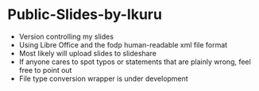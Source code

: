 # Public-Slides-by-Ikuru
- Version controlling my slides
- Using Libre Office and the fodp human-readable xml file format
- Most likely will upload slides to slideshare
- If anyone cares to spot typos or statements that are plainly wrong, feel free to point out
- File type conversion wrapper is under development
